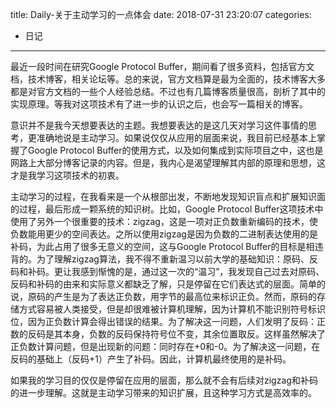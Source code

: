 title: Daily-关于主动学习的一点体会
date: 2018-07-31 23:20:07
categories:
- 日记

---

最近一段时间在研究Google Protocol Buffer，期间看了很多资料，包括官方文档，技术博客，相关论坛等。总的来说，官方文档算是最为全面的，技术博客大多都是对官方文档的一些个人经验总结。不过也有几篇博客质量很高，剖析了其中的实现原理。等我对这项技术有了进一步的认识之后，也会写一篇相关的博客。

意识并不是我今天想要表达的主题。我想要表达的是这几天对学习这件事情的思考，更准确地说是主动学习。如果说仅仅从应用的层面来说，我目前已经基本上掌握了Google Protocol Buffer的使用方式，以及如何集成到实际项目之中，这也是网路上大部分博客记录的内容。但是，我内心是渴望理解其内部的原理和思想，这才是我学习这项技术的初衷。

主动学习的过程，在我看来是一个从根部出发，不断地发现知识盲点和扩展知识面的过程，最后形成一颗系统的知识树。比如，Google Protocol Buffer这项技术中使用了另外一个很重要的技术：zigzag，这是一项对正负数重新编码的技术，使负数能用更少的空间表达。之所以使用zigzag是因为负数的二进制表达使用的是补码，为此占用了很多无意义的空间，这与Google Protocol Buffer的目标是相违背的。为了理解zigzag算法，我不得不重新温习以前大学的基础知识：原码、反码和补码。更让我感到惭愧的是，通过这一次的“温习”，我发现自己过去对原码、反码和补码的由来和实际意义都缺乏了解，只是停留在它们表达式的层面。简单的说，原码的产生是为了表达正负数，用字节的最高位来标识正负。然而，原码的存储方式容易被人类接受，但是却很难被计算机理解，因为计算机不能识别符号标识位，因为正负数计算会得出错误的结果。为了解决这一问题，人们发明了反码：正数的反码是其本身，负数的反码保持符号位不变，其余位置取反。这样虽然解决了正负数计算问题，但是出现新的问题：同时存在+0和-0。为了解决这一问题，在反码的基础上（反码+1）产生了补码。因此，计算机最终使用的是补码。

如果我的学习目的仅仅是停留在应用的层面，那么就不会有后续对zigzag和补码的进一步理解。这就是主动学习带来的知识扩展，且这种学习方式是高效率的。

